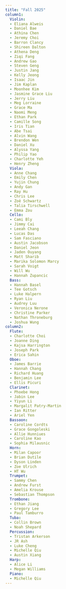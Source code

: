 ```yaml
---
title: "Fall 2025"
column1:
  Violin:
  - Eliana Alweis
  - Daniel Bae
  - Athina Chen
  - Jeremy Choi
  - Barron Clancy
  - Shireen Dalton
  - Athena Deng
  - Ziqi Fang
  - Andrew Gao
  - Steven Geng
  - Justin Jang
  - Kelly Jeong
  - Isaac Jin
  - Jim Kaplan
  - Moonhee Kim
  - Jasmine Grace Liu
  - Jerry Liu
  - Meg Lorraine
  - Grace Ma
  - Naomi Meng
  - Ethan Park
  - Camille Song
  - Iris Tian
  - Abe Tsai
  - Alvin Wang
  - Brendon Wen
  - Daniel Xu
  - Alyssa Yang
  - Philip Yao
  - Charlotte Yeh
  - Henry Zheng
  Viola:
  - Anne Chang
  - Emily Chen
  - Yujin Chung
  - Andy Gan
  - Ray Hu
  - Chris Lee
  - Zoë Schwartz
  - Talia Tirschwell
  - Emma Zou
  Cello:
  - Cami Bly
  - Jimmy Cai
  - Leeah Chang
  - Lucas Das
  - Sam Fasciano
  - Austin Jacobson
  - Daniel Jeon
  - Jaden Ouyang
  - Matt Sharib
  - Marika Solomon Marcy
  - Sarah Voigt
  - Will Wu
  - Hannah Zupancic
  Bass:
  - Hannah Basel
  - Tee Gotsch
  - Luke Halpern
  - Ryan Liu
  - Audrey Luu
  - Veronica Nerone
  - Christine Parker
  - Nathan Throneburg
  - Joshua Wung
column2:
  Flute: 
  - Charlotte Choi
  - Joanne Ding
  - Kajsa Harrington
  - Joseph Park
  - Erica Sahin
  Oboe: 
  - James Barrie
  - Hannah Chang
  - Richard Huang
  - Benjamin Lee
  - Ellis Picuri
  Clarinet:
  - Phoebe Hong
  - Jabin Lee
  - Yiyun Li
  - Margalit Patry-Martin
  - Ian Ritter
  - Ariel Yen
  Bassoon: 
  - Caroline Cordts
  - Grace Gongoleski
  - Allie Hunniues
  - Caroline Kao
  - Sophia Milausnic
  Horn: 
  - Milan Capoor
  - Brian Dutile
  - Dyson Linden
  - Zoe Ulrich
  - HT Wu
  Trumpet: 
  - Sammy Chen
  - Andrew Furst
  - Amelia Krouse
  - Sebastian Thompson
  Trombone: 
  - Ethan Jiang
  - Gregory Lee 
  - Paul Tamburro
  Tuba: 
  - Collin Brown
  - Noah Shepard
  Percussion:
  - Tristan Arkerson
  - JR Ash
  - Luke Cheng
  - Michelle Qiu
  - Austin Xiang
  Harp: 
  - Alice Li
  - Megan Williams
  Piano:
  - Michelle Qiu
---
```

